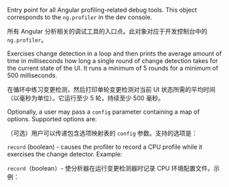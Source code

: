 Entry point for all Angular profiling-related debug tools. This object
corresponds to the `ng.profiler` in the dev console.

所有 Angular 分析相关的调试工具的入口点。此对象对应于开发控制台中的 `ng.profiler`。

Exercises change detection in a loop and then prints the average amount of
time in milliseconds how long a single round of change detection takes for
the current state of the UI. It runs a minimum of 5 rounds for a minimum
of 500 milliseconds.

在循环中练习变更检测，然后打印单轮变更检测对当前 UI
状态所需的平均时间（以毫秒为单位）。它运行至少 5 轮，持续至少 500 毫秒。

Optionally, a user may pass a `config` parameter containing a map of
options. Supported options are:

（可选）用户可以传递包含选项映射表的 `config` 参数。支持的选项是：

`record` \(boolean\) - causes the profiler to record a CPU profile while
it exercises the change detector. Example:

`record`（boolean）- 使分析器在运行变更检测器时记录 CPU 环境配置文件。示例：